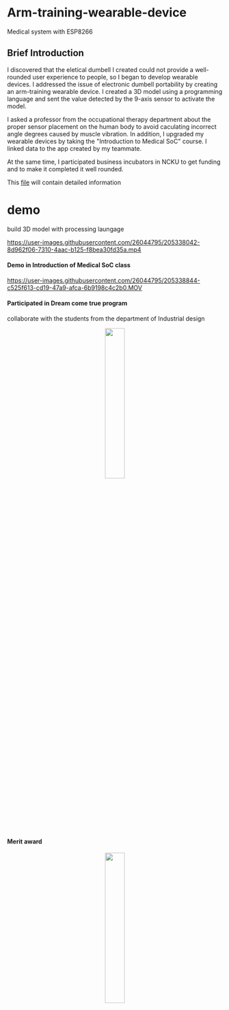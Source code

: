 # Arm-training-wearable-device
Medical system with ESP8266

## Brief Introduction

 I discovered that the eletical dumbell I created could not provide a well-rounded user experience to people, so I began to develop wearable devices. I addressed the issue of electronic dumbell portability by creating an arm-training wearable device. I created a 3D model using a programming language and sent the value detected by the 9-axis sensor to activate the model.
 
I asked a professor from the occupational therapy department about the proper sensor placement on the human body to avoid caculating incorrect angle degrees caused by muscle vibration. In addition, I upgraded my wearable devices by taking the "Introduction to Medical SoC" course. I linked data to the app created by my teammate.

At the same time, I participated business incubators in NCKU to get funding and to make it completed it well rounded.

This [file](https://github.com/masseraze/Arm-training-wearable-device/tree/main/wearable_device) will contain detailed information

# demo
build 3D model with processing laungage 

https://user-images.githubusercontent.com/26044795/205338042-8d962f06-7310-4aac-b125-f8bea30fd35a.mp4


#### Demo in Introduction of Medical SoC class
https://user-images.githubusercontent.com/26044795/205338844-c525f613-cd19-47a9-afca-6b9198c4c2b0.MOV

#### Participated in Dream come true program
collaborate with the students from the department of Industrial design 
<div align=center><img width=30% src="https://user-images.githubusercontent.com/26044795/205978908-3906a5fd-e418-4b5e-8828-a136fde62562.png"></div>

#### Merit award 
<div align=center><img width=30% src="https://user-images.githubusercontent.com/26044795/205978188-6eeb43c8-6180-4679-8257-1ecbb0033fb8.jpg">
